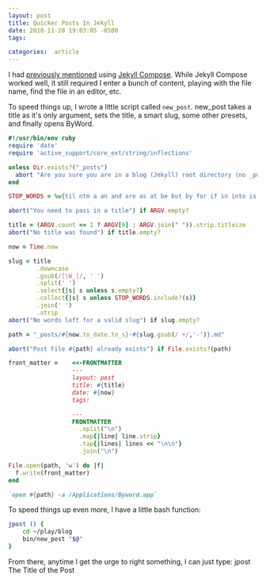 ```yaml
---
layout: post
title: Quicker Posts In Jekyll
date: 2018-11-28 19:03:05 -0500
tags:

categories:  article
---
```


I had [previously mentioned](https://scottw.com/news-to-me-1) using [Jekyll Compose](https://github.com/jekyll/jekyll-compose). While Jekyll Compose worked well, it still required I enter a bunch of content, playing with the file name, find the file in an editor, etc.

To speed things up, I wrote a little script called `new_post`. new_post takes a title as it's only argument, sets the title, a smart slug, some other presets, and finally opens ByWord.

```ruby
#!/usr/bin/env ruby
require 'date'
require 'active_support/core_ext/string/inflections'

unless Dir.exists?("_posts")
  abort "Are you sure you are in a blog (Jekyll) root directory (no _posts directory)?"
end

STOP_WORDS = %w{til ntm a an and are as at be but by for if in into is it no of on or such that the their then there these they this to s was will with}

abort("You need to pass in a title") if ARGV.empty?

title = (ARGV.count == 1 ? ARGV[0] : ARGV.join(" ")).strip.titleize
abort("No title was found") if title.empty?

now = Time.now

slug = title
        .downcase
        .gsub(/[\W_]/, ' ')
        .split(' ')
        .select{|s| s unless s.empty?}
        .collect{|s| s unless STOP_WORDS.include?(s)}
        .join(' ')
        .strip
abort("No words left for a valid slug") if slug.empty?

path = "_posts/#{now.to_date.to_s}-#{slug.gsub(/ +/,'-')}.md"

abort("Post File #{path} already exists") if File.exists?(path)

front_matter =    <<-FRONTMATTER
                  ---
                  layout: post
                  title: #{title}
                  date: #{now}
                  tags:

                  ---
                  FRONTMATTER
                    .split("\n")
                    .map{|line| line.strip}
                    .tap{|lines| lines << "\n\n"}
                    .join("\n")

File.open(path, 'w') do |f|
  f.write(front_matter)
end

`open #{path} -a /Applications/Byword.app`
```


To speed things up even more, I have a little bash function:

```bash
jpost () {
	cd ~/play/blog
	bin/new_post "$@"
}
```

From there, anytime I get the urge to right something, I can just type: jpost The Title of the Post
